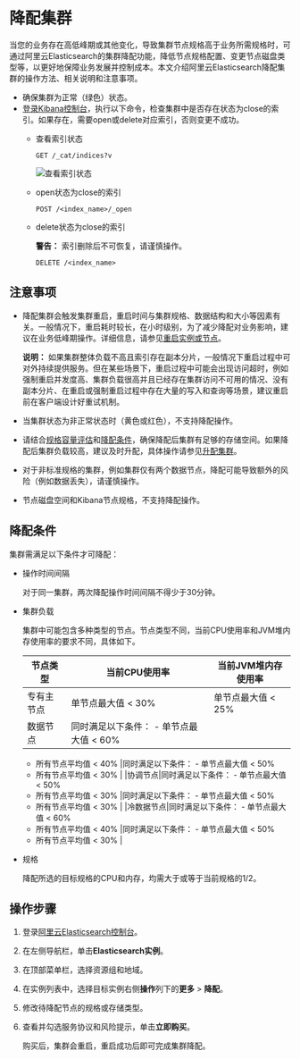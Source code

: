 # 降配集群

当您的业务存在高低峰期或其他变化，导致集群节点规格高于业务所需规格时，可通过阿里云Elasticsearch的集群降配功能，降低节点规格配置、变更节点磁盘类型等，以更好地保障业务发展并控制成本。本文介绍阿里云Elasticsearch降配集群的操作方法、相关说明和注意事项。

-   确保集群为正常（绿色）状态。
-   [登录Kibana控制台](/intl.zh-CN/Elasticsearch/可视化控制/Kibana/登录Kibana控制台.md)，执行以下命令，检查集群中是否存在状态为close的索引。如果存在，需要open或delete对应索引，否则变更不成功。
    -   查看索引状态

        ```
        GET /_cat/indices?v
        ```

        ![查看索引状态](https://static-aliyun-doc.oss-accelerate.aliyuncs.com/assets/img/zh-CN/7521954161/p244657.png)

    -   open状态为close的索引

        ```
        POST /<index_name>/_open
        ```

    -   delete状态为close的索引

        **警告：** 索引删除后不可恢复，请谨慎操作。

        ```
        DELETE /<index_name>
        ```


## 注意事项

-   降配集群会触发集群重启，重启时间与集群规格、数据结构和大小等因素有关。一般情况下，重启耗时较长，在小时级别，为了减少降配对业务影响，建议在业务低峰期操作。详细信息，请参见[重启实例或节点](/intl.zh-CN/Elasticsearch/管理实例/重启实例或节点.md)。

    **说明：** 如果集群整体负载不高且索引存在副本分片，一般情况下重启过程中可对外持续提供服务。但在某些场景下，重启过程中可能会出现访问超时，例如强制重启并发度高、集群负载很高并且已经存在集群访问不可用的情况、没有副本分片、在重启或强制重启过程中存在大量的写入和查询等场景，建议重启前在客户端设计好重试机制。

-   当集群状态为非正常状态时（黄色或红色），不支持降配操作。
-   请结合[规格容量评估]()和[降配条件](#section_hmw_quu_exd)，确保降配后集群有足够的存储空间。如果降配后集群负载较高，建议及时升配，具体操作请参见[升配集群](/intl.zh-CN/Elasticsearch/升降配实例/升配集群.md)。
-   对于非标准规格的集群，例如集群仅有两个数据节点，降配可能导致额外的风险（例如数据丢失），请谨慎操作。
-   节点磁盘空间和Kibana节点规格，不支持降配操作。

## 降配条件

集群需满足以下条件才可降配：

-   操作时间间隔

    对于同一集群，两次降配操作时间间隔不得少于30分钟。

-   集群负载

    集群中可能包含多种类型的节点。节点类型不同，当前CPU使用率和JVM堆内存使用率的要求不同，具体如下。

    |节点类型|当前CPU使用率|当前JVM堆内存使用率|
    |----|--------|-----------|
    |专有主节点|单节点最大值 < 30%|单节点最大值 < 25%|
    |数据节点|同时满足以下条件：    -   单节点最大值 < 60%
    -   所有节点平均值 < 40%
|同时满足以下条件：    -   单节点最大值 < 50%
    -   所有节点平均值 < 30% |
    |协调节点|同时满足以下条件：    -   单节点最大值 < 50%
    -   所有节点平均值 < 30%
|同时满足以下条件：    -   单节点最大值 < 50%
    -   所有节点平均值 < 30% |
    |冷数据节点|同时满足以下条件：    -   单节点最大值 < 60%
    -   所有节点平均值 < 40%
|同时满足以下条件：    -   单节点最大值 < 50%
    -   所有节点平均值 < 30% |

-   规格

    降配所选的目标规格的CPU和内存，均需大于或等于当前规格的1/2。


## 操作步骤

1.  登录[阿里云Elasticsearch控制台](https://elasticsearch.console.aliyun.com/#/home)。

2.  在左侧导航栏，单击**Elasticsearch实例**。

3.  在顶部菜单栏，选择资源组和地域。

4.  在实例列表中，选择目标实例右侧**操作**列下的**更多** \> **降配**。

5.  修改待降配节点的规格或存储类型。

6.  查看并勾选服务协议和风险提示，单击**立即购买**。

    购买后，集群会重启，重启成功后即可完成集群降配。


